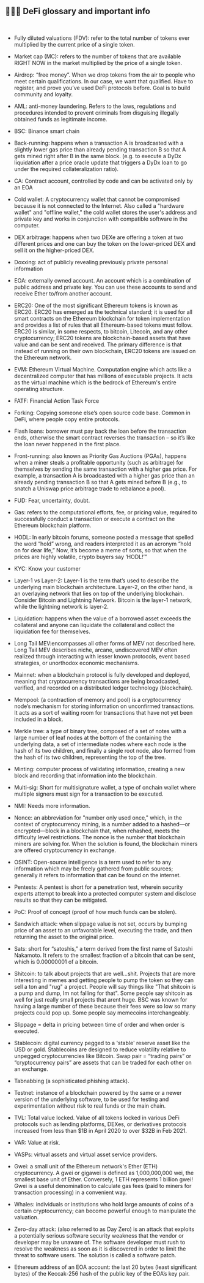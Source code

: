 ## 👩🏻‍🏫 DeFi glossary and important info

<br>



* Fully diluted valuations (FDV): refer to the total number of tokens ever multiplied by the current price of a single token.

* Market cap (MC): refers to the number of tokens that are available RIGHT NOW in the market multiplied by the price of a single token. 

* Airdrop: “free money”. When we drop tokens from the air to people who meet certain qualifications. In our case, we want that qualified. Have to register, and prove you’ve used DeFi protocols before. Goal is to build community and loyalty.

* AML: anti-money laundering. Refers to the laws, regulations and procedures intended to prevent criminals from disguising illegally obtained funds as legitimate income.

* BSC: Binance smart chain

* Back-running: happens when a transaction A is broadcasted with a slightly lower gas price than already pending transaction B so that A gets mined right after B in the same block. (e.g. to execute a DyDx liquidation after a price oracle update that triggers a DyDx loan to go under the required collateralization ratio).

* CA: Contract account, controlled by code and can be activated only by an EOA

* Cold wallet: A cryptocurrency wallet that cannot be compromised because it is not connected to the Internet. Also called a "hardware wallet" and "offline wallet," the cold wallet stores the user's address and private key and works in conjunction with compatible software in the computer.

* DEX arbitrage: happens when two DEXe are offering a token at two different prices and one can buy the token on the lower-priced DEX and sell it on the higher-priced DEX.

* Doxxing: act of publicly revealing previously private personal information

* EOA: externally owned account. An account which is a combination of public address and private key. You can use these accounts to send and receive Ether to/from another account.

* ERC20: One of the most significant Ethereum tokens is known as ERC20. ERC20 has emerged as the technical standard; it is used for all smart contracts on the Ethereum blockchain for token implementation and provides a list of rules that all Ethereum-based tokens must follow. ERC20 is similar, in some respects, to bitcoin, Litecoin, and any other cryptocurrency; ERC20 tokens are blockchain-based assets that have value and can be sent and received. The primary difference is that instead of running on their own blockchain, ERC20 tokens are issued on the Ethereum network.

* EVM:  Ethereum Virtual Machine. Computation engine which acts like a decentralized computer that has millions of executable projects. It acts as the virtual machine which is the bedrock of Ethereum's entire operating structure.

* FATF:  Financial Action Task Force

* Forking: Copying someone else’s open source code base. Common in DeFi, where people copy entire protocols.

* Flash loans: borrower must pay back the loan before the transaction ends, otherwise the smart contract reverses the transaction – so it’s like the loan never happened in the first place.

* Front-running: also known as Priority Gas Auctions (PGAs), happens when a miner steals a profitable opportunity (such as arbitrage) for themselves by sending the same transaction with a higher gas price. For example, a transaction A is broadcasted with a higher gas price than an already pending transaction B so that A gets mined before B (e.g., to snatch a Uniswap price arbitrage trade to rebalance a pool).

* FUD: Fear, uncertainty, doubt.

* Gas: refers to the computational efforts, fee, or pricing value, required to successfully conduct a transaction or execute a contract on the Ethereum blockchain platform.

* HODL: In early bitcoin forums, someone posted a message that spelled the word “hold” wrong, and readers interpreted it as an acronym “hold on for dear life,” Now, it’s become a meme of sorts, so that when the prices are highly volatile, crypto buyers say ‘HODL!’”

* KYC: Know your customer

* Layer-1 vs Layer-2: Layer-1 is the term that’s used to describe the underlying main blockchain architecture. Layer-2, on the other hand, is an overlaying network that lies on top of the underlying blockchain. Consider Bitcoin and Lightning Network. Bitcoin is the layer-1 network, while the lightning network is layer-2.

* Liquidation: happens when the value of a borrowed asset exceeds the collateral and anyone can liquidate the collateral and collect the liquidation fee for themselves.

* Long Tail MEV:encompasses all other forms of MEV not described here. Long Tail MEV describes niche, arcane, undiscovered MEV often realized through interacting with lesser known protocols, event based strategies, or unorthodox economic mechanisms.

* Mainnet: when a blockchain protocol is fully developed and deployed, meaning that cryptocurrency transactions are being broadcasted, verified, and recorded on a distributed ledger technology (blockchain).

* Mempool: (a contraction of memory and pool) is a cryptocurrency node’s mechanism for storing information on unconfirmed transactions. It acts as a sort of waiting room for transactions that have not yet been included in a block.

* Merkle tree: a type of binary tree, composed of a set of notes with a large number of leaf nodes at the bottom of the containing the underlying data, a set of intermediate nodes where each node is the hash of its two children, and finally a single root node, also formed from the hash of its two children, representing the top of the tree.

* Minting: computer process of validating information, creating a new block and recording that information into the blockchain.

* Multi-sig: Short for multisignature wallet, a type of onchain wallet where multiple signers must sign for a transaction to be executed.

* NMI: Needs more information.

* Nonce: an abbreviation for "number only used once," which, in the context of cryptocurrency mining, is a number added to a hashed—or encrypted—block in a blockchain that, when rehashed, meets the difficulty level restrictions. The nonce is the number that blockchain miners are solving for. When the solution is found, the blockchain miners are offered cryptocurrency in exchange.

* OSINT: Open-source intelligence is a term used to refer to any information which may be freely gathered from public sources; generally it refers to information that can be found on the internet.

* Pentests: A pentest is short for a penetration test, wherein security experts attempt to break into a protected computer system and disclose results so that they can be mitigated.

* PoC: Proof of concept (proof of how much funds can be stolen).

* Sandwich attack: when slippage value is not set, occurs by bumping price of an asset to an unfavorable level, executing the trade, and then returning the asset to the original price.

* Sats: short for “satoshis,” a term derived from the first name of Satoshi Nakamoto. It refers to the smallest fraction of a bitcoin that can be sent, which is 0.00000001 of a bitcoin.

* Shitcoin: to talk about projects that are well...shit. Projects that are more interesting in memes and getting people to pump the token so they can sell a ton and "rug" a project. People will say things like "That shitcoin is a pump and dump, Im not falling for that". Some people say shitcoin as well for just really small projects that arent huge. BSC was known for having a large number of these because their fees were so low so many projects could pop up. Some people say memecoins interchangeably.

* Slippage = delta in pricing between time of order and when order is executed.

* Stablecoin: digital currency pegged to a 'stable' reserve asset like the USD or gold. Stablecoins are designed to reduce volatility relative to unpegged cryptocurrencies like Bitcoin. Swap pair = “trading pairs” or “cryptocurrency pairs” are assets that can be traded for each other on an exchange.

* Tabnabbing (a sophisticated phishing attack).

* Testnet: instance of a blockchain powered by the same or a newer version of the underlying software, to be used for testing and experimentation without risk to real funds or the main chain.

* TVL: Total value locked. Value of all tokens locked in various DeFi protocols such as lending platforms, DEXes, or derivatives protocols increased from less than $1B in April 2020 to over $32B in Feb 2021.

* VAR: Value at risk.

* VASPs: virtual assets and virtual asset service providers.

* Gwei: a small unit of the Ethereum network's Ether (ETH) cryptocurrency. A gwei or gigawei is defined as 1,000,000,000 wei, the smallest base unit of Ether. Conversely, 1 ETH represents 1 billion gwei! Gwei is a useful denomination to calculate gas fees (paid to miners for transaction processing) in a convenient way.

* Whales: individuals or institutions who hold large amounts of coins of a certain cryptocurrency; can become powerful enough to manipulate the valuation.

* Zero-day attack: (also referred to as Day Zero) is an attack that exploits a potentially serious software security weakness that the vendor or developer may be unaware of. The software developer must rush to resolve the weakness as soon as it is discovered in order to limit the threat to software users. The solution is called a software patch.


* Ethereum address of an EOA account: the last 20 bytes (least significant bytes) of the Keccak-256 hash of the public key of the EOA’s key pair.
